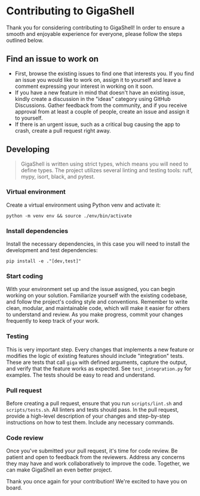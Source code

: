 # Contributing to GigaShell
Thank you for considering contributing to GigaShell! In order to ensure a smooth and enjoyable experience for everyone, please follow the steps outlined below.

## Find an issue to work on
* First, browse the existing issues to find one that interests you. If you find an issue you would like to work on, assign it to yourself and leave a comment expressing your interest in working on it soon.
* If you have a new feature in mind that doesn't have an existing issue, kindly create a discussion in the "ideas" category using GitHub Discussions. Gather feedback from the community, and if you receive approval from at least a couple of people, create an issue and assign it to yourself.
* If there is an urgent issue, such as a critical bug causing the app to crash, create a pull request right away.

## Developing
> GigaShell is written using strict types, which means you will need to define types. The project utilizes several linting and testing tools: ruff, mypy, isort, black, and pytest.

### Virtual environment
Create a virtual environment using Python venv and activate it:

```shell
python -m venv env && source ./env/bin/activate
```

### Install dependencies
Install the necessary dependencies, in this case you will need to install the development and test dependencies:

```shell
pip install -e ."[dev,test]"
```
### Start coding
With your environment set up and the issue assigned, you can begin working on your solution. Familiarize yourself with the existing codebase, and follow the project's coding style and conventions. Remember to write clean, modular, and maintainable code, which will make it easier for others to understand and review. As you make progress, commit your changes frequently to keep track of your work. 

### Testing
This is very important step. Every changes that implements a new feature or modifies the logic of existing features should include "integration" tests. These are tests that call `giga` with defined arguments, capture the output, and verify that the feature works as expected. See `test_integration.py` for examples. The tests should be easy to read and understand.

### Pull request
Before creating a pull request, ensure that you run `scripts/lint.sh` and `scripts/tests.sh`. All linters and tests should pass. In the pull request, provide a high-level description of your changes and step-by-step instructions on how to test them. Include any necessary commands.

### Code review
Once you've submitted your pull request, it's time for code review. Be patient and open to feedback from the reviewers. Address any concerns they may have and work collaboratively to improve the code. Together, we can make GigaShell an even better project.

Thank you once again for your contribution! We're excited to have you on board.